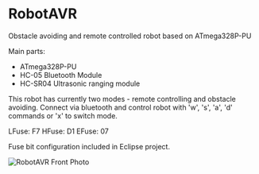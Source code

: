 # RobotAVR
Obstacle avoiding and remote controlled robot based on ATmega328P-PU

Main parts:
* ATmega328P-PU
* HC-05 Bluetooth Module
* HC-SR04 Ultrasonic ranging module

This robot has currently two modes - remote controlling and obstacle avoiding.
Connect via bluetooth and control robot with 'w', 's', 'a', 'd' commands or 'x' to switch mode.

LFuse: F7
HFuse: D1
EFuse: 07

Fuse bit configuration included in Eclipse project.

![RobotAVR Front Photo](/photos/photo1.png)